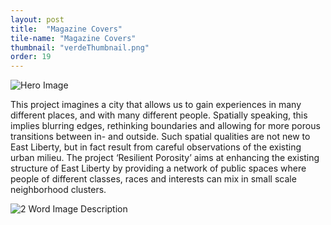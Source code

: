 ```yaml
---
layout: post
title:  "Magazine Covers"
tile-name: "Magazine Covers"
thumbnail: "verdeThumbnail.png"
order: 19
---
```


![Hero Image](/img/resilientPorosity-yg/hero.png)

This project imagines a city that allows us to gain experiences in many different places, and with many different people. Spatially speaking, this implies blurring edges, rethinking boundaries and allowing for more porous transitions between in- and outside. Such spatial qualities are not new to East Liberty, but in fact result from careful observations of the existing urban milieu. The project ‘Resilient Porosity’ aims at enhancing the existing structure of East Liberty by providing a network of public spaces where people of different classes, races and interests can mix in small scale neighborhood clusters.

![2 Word Image Description](/img/resilientPorosity-yg/context.png)